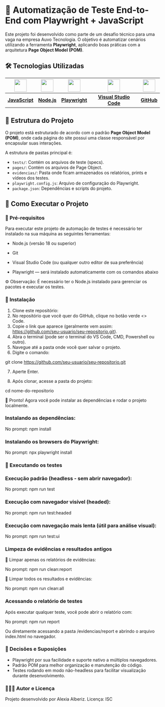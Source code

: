 # 🚀 Automatização de Teste End-to-End com Playwright + JavaScript

Este projeto foi desenvolvido como parte de um desafio técnico para uma vaga na empresa Auvo Tecnologia. O objetivo é automatizar cenários utilizando a ferramenta **Playwright**, aplicando boas práticas com a arquitetura **Page Object Model (POM)**.


## 🛠️ Tecnologias Utilizadas
| [<img src="https://cdn.jsdelivr.net/gh/devicons/devicon/icons/javascript/javascript-original.svg" width="40"/>](https://developer.mozilla.org/pt-BR/docs/Web/JavaScript) | [<img src="https://cdn.jsdelivr.net/gh/devicons/devicon/icons/nodejs/nodejs-original.svg" width="40"/>](https://nodejs.org/) | [<img src="https://playwright.dev/img/playwright-logo.svg" width="40"/>](https://playwright.dev/) | [<img src="https://upload.wikimedia.org/wikipedia/commons/9/9a/Visual_Studio_Code_1.35_icon.svg" width="40"/>](https://code.visualstudio.com/) | [<img src="https://cdn.jsdelivr.net/gh/devicons/devicon/icons/github/github-original.svg" width="40"/>](https://github.com/) |
| :----------------------------------------------------------------------------------------------------------------------------------------------------------------------: | :--------------------------------------------------------------------------------------------------------------------------: | :-----------------------------------------------------------------------------------------------: | :--------------------------------------------------------------------------------------------------------------------------------------------: | :--------------------------------------------------------------------------------------------------------------------------: |
|                                                 [**JavaScript**](https://developer.mozilla.org/pt-BR/docs/Web/JavaScript)                                                |                                              [**Node.js**](https://nodejs.org/)                                              |                             [**Playwright**](https://playwright.dev/)                             |                                            [**Visual Studio Code**](https://code.visualstudio.com/)                                            |                                               [**GitHub**](https://github.com/)                                              |

## 📑 Estrutura do Projeto

O projeto está estruturado de acordo com o padrão **Page Object Model (POM)**, onde cada página do site possui uma classe responsável por encapsular suas interações.

A estrutura de pastas principal é:
- `tests/`: Contém os arquivos de teste (specs).
- `pages/`: Contém os arquivos de Page Object.
- `evidencias/`: Pasta onde ficam armazenados os relatórios, prints e vídeos dos testes.
- `playwright.config.js`: Arquivo de configuração do Playwright.
- `package.json`: Dependências e scripts do projeto.


## 🚀 Como Executar o Projeto

### 🔧 Pré-requisitos

Para executar este projeto de automação de testes é necessário ter instalado na sua máquina as seguintes ferramentas:

- Node.js (versão 18 ou superior)

- Git

- Visual Studio Code (ou qualquer outro editor de sua preferência)

- Playwright — será instalado automaticamente com os comandos abaixo

⚙️ Observação: É necessário ter o Node.js instalado para gerenciar os pacotes e executar os testes.

### 📝 Instalação

1. Clone este repositório:
2. No repositório que você quer do GitHub, clique no botão verde <> Code.
3. Copie o link que aparece (geralmente vem assim: https://github.com/seu-usuario/seu-repositorio.git).
4. Abra o terminal (pode ser o terminal do VS Code, CMD, Powershell ou outro).
5. Navegue até a pasta onde você quer salvar o projeto.
6. Digite o comando:

git clone https://github.com/seu-usuario/seu-repositorio.git

7. Aperte Enter.

8. Após clonar, acesse a pasta do projeto:

cd nome-do-repositorio

🔸 Pronto! Agora você pode instalar as dependências e rodar o projeto localmente.

### Instalando as dependências:

No prompt: npm install

### Instalando os browsers do Playwright:

No prompt: npx playwright install


### 🧪 Executando os testes

### Execução padrão (headless - sem abrir navegador):

No prompt: npm run test

### Execução com navegador visível (headed):

No prompt: npm run test:headed

### Execução com navegação mais lenta (útil para análise visual):

No prompt: npm run test:ui

### Limpeza de evidências e resultados antigos
   
   🔸 Limpar apenas os relatórios de evidências:

No prompt: npm run clean:report

   🔸 Limpar todos os resultados e evidências:

No prompt: npm run clean:all

### Acessando o relatório de testes

Após executar qualquer teste, você pode abrir o relatório com:

No prompt: npm run report

Ou diretamente acessando a pasta /evidencias/report e abrindo o arquivo index.html no navegador.

### 🧠 Decisões e Suposições

- Playwright por sua facilidade e suporte nativo a múltiplos navegadores.
- Padrão POM para melhor organização e manutenção do código.
- Testes rodando em modo não-headless para facilitar visualização durante desenvolvimento.

### 👩🏽‍💻 Autor e Licença
Projeto desenvolvido por Alexia Alberiz.
Licença: ISC














